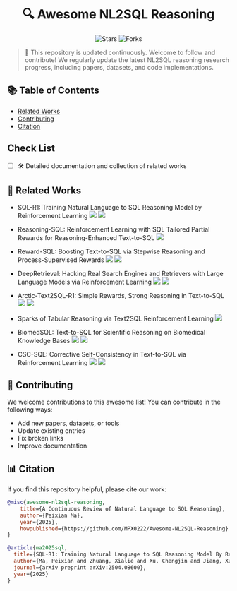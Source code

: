 <h1 align="center">🔍 Awesome NL2SQL Reasoning</h1>

<p align="center">
    <img src="https://img.shields.io/github/stars/MPX0222/Awesome-NL2SQL-Reasoning?style=social" alt="Stars">
    <img src="https://img.shields.io/github/forks/MPX0222/Awesome-NL2SQL-Reasoning?style=social" alt="Forks">
</p>

> 🔄 This repository is updated continuously. Welcome to follow and contribute! We regularly update the latest NL2SQL reasoning research progress, including papers, datasets, and code implementations.

## 📚 Table of Contents
- [Related Works](#-related-works)
- [Contributing](#-contributing)
- [Citation](#-citation)

## Check List
- [ ] 🛠️ Detailed documentation and collection of related works

## 📄 Related Works

- SQL-R1: Training Natural Language to SQL Reasoning Model by Reinforcement Learning 
[![](https://img.shields.io/badge/Paper-arXiv'25-red?style=flat-square&logo=arxiv)](https://arxiv.org/abs/2504.08600) [![](https://img.shields.io/badge/Code-Github-blue?style=flat-square&logo=github)](https://github.com/IDEA-FinAI/SQL-R1)

- Reasoning-SQL: Reinforcement Learning with SQL Tailored Partial Rewards for Reasoning-Enhanced Text-to-SQL 
[![](https://img.shields.io/badge/Paper-arXiv'25-red?style=flat-square&logo=arxiv)](https://arxiv.org/pdf/2503.23157) 

- Reward-SQL: Boosting Text-to-SQL via Stepwise Reasoning and Process-Supervised Rewards 
[![](https://img.shields.io/badge/Paper-arXiv'25-red?style=flat-square&logo=arxiv)](https://arxiv.org/pdf/2505.04671) [![](https://img.shields.io/badge/Code-Github-blue?style=flat-square&logo=github)](https://github.com/ruc-datalab/RewardSQL)

- DeepRetrieval: Hacking Real Search Engines and Retrievers with Large Language Models via Reinforcement Learning
[![](https://img.shields.io/badge/Paper-arXiv'25-red?style=flat-square&logo=arxiv)](https://arxiv.org/abs/2503.00223) [![](https://img.shields.io/badge/Code-Github-blue?style=flat-square&logo=github)](https://github.com/pat-jj/DeepRetrieval)

- Arctic-Text2SQL-R1: Simple Rewards, Strong Reasoning in Text-to-SQL
[![](https://img.shields.io/badge/Paper-arXiv'25-red?style=flat-square&logo=arxiv)](https://arxiv.org/abs/2505.20315) [![](https://img.shields.io/badge/Code-Github-blue?style=flat-square&logo=github)](https://github.com/snowflakedb/ArcticTraining/)

- Sparks of Tabular Reasoning via Text2SQL Reinforcement Learning
[![](https://img.shields.io/badge/Paper-arXiv'25-red?style=flat-square&logo=arxiv)](https://arxiv.org/abs/2505.00016) 

- BiomedSQL: Text-to-SQL for Scientific Reasoning on Biomedical Knowledge Bases
[![](https://img.shields.io/badge/Paper-arXiv'25-red?style=flat-square&logo=arxiv)](https://arxiv.org/abs/2505.20321) [![](https://img.shields.io/badge/Code-Github-blue?style=flat-square&logo=github)](https://huggingface.co/datasets/NIH-CARD/BiomedSQL)

- CSC-SQL: Corrective Self-Consistency in Text-to-SQL via Reinforcement Learning 
[![](https://img.shields.io/badge/Paper-arXiv'25-red?style=flat-square&logo=arxiv)](https://arxiv.org/abs/2505.13271) [![](https://img.shields.io/badge/Code-Github-blue?style=flat-square&logo=github)](https://github.com/CycloneBoy/csc_sql)

## 🤝 Contributing
We welcome contributions to this awesome list! You can contribute in the following ways:
- Add new papers, datasets, or tools
- Update existing entries
- Fix broken links
- Improve documentation

## 📊 Citation
If you find this repository helpful, please cite our work:
```bibtex
@misc{awesome-nl2sql-reasoning,
    title={A Continuous Review of Natural Language to SQL Reasoning},
    author={Peixian Ma},
    year={2025},
    howpublished={https://github.com/MPX0222/Awesome-NL2SQL-Reasoning}
}

@article{ma2025sql,
  title={SQL-R1: Training Natural Language to SQL Reasoning Model By Reinforcement Learning},
  author={Ma, Peixian and Zhuang, Xialie and Xu, Chengjin and Jiang, Xuhui and Chen, Ran and Guo, Jian},
  journal={arXiv preprint arXiv:2504.08600},
  year={2025}
}
```






